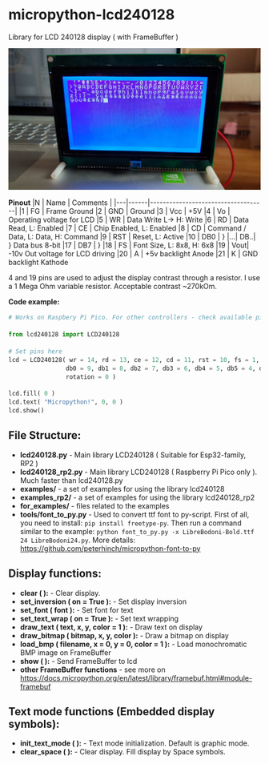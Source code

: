 # micropython-lcd240128
Library for LCD 240128 display ( with FrameBuffer )

![Image](./LCD240128.jpg)

**Pinout**
|N  | Name | Comments |
|---|------|------------------------------------|
|1  |	FG  |	Frame Ground
|2  |	GND |	Ground
|3  |	Vcc	|	+5V
|4  |	Vo	|	Operating voltage for LCD
|5  |	WR	|	Data Write L-> H: Write
|6  |	RD	|	Data Read, L: Enabled
|7  |	CE	| Chip Enabled, L: Enabled
|8  |	CD	| Command / Data, L: Data, H: Command
|9  | RST | Reset, L: Active
|10 |	DB0	|	}
|...|	DB..|	} Data bus 8-bit
|17 |	DB7	|	}
|18 |	FS	|	Font Size, L: 8x8, H: 6x8
|19 |	Vout|	-10v Out voltage for LCD driving
|20 |	 A  |	+5v backlight Anode
|21 |	 K  |	GND backlight Kathode

4 and 19 pins are used to adjust the display contrast through a resistor.
I use a 1 Mega Ohm variable resistor. Acceptable contrast ~270kOm.

**Code example:**

```python
# Works on Raspbery Pi Pico. For other controllers - check available pins!

from lcd240128 import LCD240128

# Set pins here
lcd = LCD240128( wr = 14, rd = 13, ce = 12, cd = 11, rst = 10, fs = 1,
                db0 = 9, db1 = 8, db2 = 7, db3 = 6, db4 = 5, db5 = 4, db6 = 3, db7 = 2,
                rotation = 0 )

lcd.fill( 0 )
lcd.text( "Micropython!", 0, 0 )
lcd.show()
```
## File Structure:
* **lcd240128.py** - Main library LCD240128 ( Suitable for Esp32-family, RP2 )
* **lcd240128_rp2.py** - Main library LCD240128 ( Raspberry Pi Pico only ). Much faster than lcd240128.py
* **examples/** - a set of examples for using the library lcd240128
* **examples_rp2/** - a set of examples for using the library lcd240128_rp2
* **for_examples/** - files related to the examples
* **tools/font_to_py.py** - Used to convert ttf font to py-script. First of all, you need to install: `pip install freetype-py`. Then run a command similar to the example: `python font_to_py.py -x LibreBodoni-Bold.ttf 24 LibreBodoni24.py`. More details: https://github.com/peterhinch/micropython-font-to-py

## Display functions:
* **clear ( ):** - Clear display.
* **set_inversion ( on = True ):** - Set display inversion
* **set_font ( font ):** - Set font for text
* **set_text_wrap ( on = True ):** - Set text wrapping
* **draw_text ( text, x, y, color = 1 ):** - Draw text on display
* **draw_bitmap ( bitmap, x, y, color ):** - Draw a bitmap on display
* **load_bmp ( filename, x = 0, y = 0, color = 1 ):** - Load monochromatic BMP image on FrameBuffer
* **show ( ):** - Send FrameBuffer to lcd
* **other FrameBuffer functions** - see more on https://docs.micropython.org/en/latest/library/framebuf.html#module-framebuf

## Text mode functions (Embedded display symbols):
* **init_text_mode ( ):** - Text mode initialization. Default is graphic mode.
* **clear_space ( ):** - Clear display. Fill display by Space symbols.
